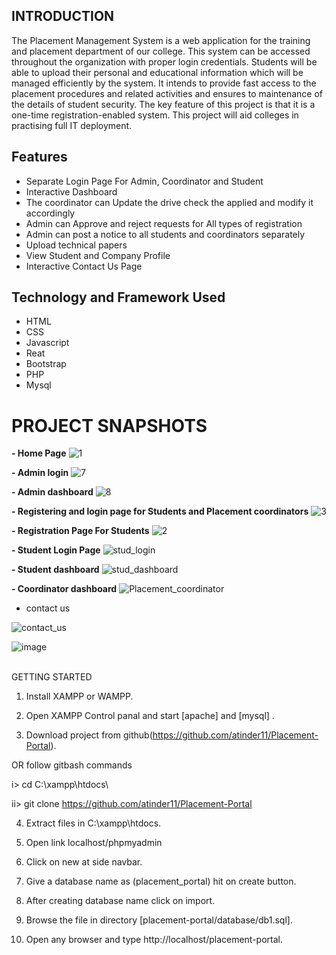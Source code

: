## INTRODUCTION

The Placement Management System is a web application for the training and  placement department of our college. This system can be accessed throughout the  organization with proper login credentials. Students will be able to upload their  personal and educational information which will be managed efficiently by the  system. It intends to provide fast access to the placement procedures and related  activities and ensures to maintenance of the details of student security. The key feature of  this project is that it is a one-time registration-enabled system. This project will aid  colleges in practising full IT deployment.


## Features
- Separate Login Page For Admin, Coordinator and Student
- Interactive Dashboard
- The coordinator can Update the drive check the applied and modify it accordingly
- Admin can Approve and reject requests for All types of registration 
- Admin can post a notice to all students and coordinators separately
- Upload technical papers
- View Student and Company Profile
- Interactive Contact Us Page



## Technology and Framework Used
- HTML
- CSS
- Javascript
- Reat
- Bootstrap
- PHP
- Mysql


# PROJECT SNAPSHOTS

**- Home Page**
![1](https://github.com/DivasGupta7/Training-Placement-Cell_BIT-Sindri/assets/80118923/e6e0dc3f-7fce-49bc-b5af-d4f1253dc55d)


**- Admin login**
![7](https://github.com/DivasGupta7/Training-Placement-Cell_BIT-Sindri/assets/80118923/d1b91bef-06a9-49ab-9551-980ff32e4df0)


**- Admin dashboard**
![8](https://github.com/DivasGupta7/Training-Placement-Cell_BIT-Sindri/assets/80118923/4798d9f5-3936-4027-93d1-93de37600383)


**- Registering and login page for Students and Placement coordinators**
![3](https://github.com/DivasGupta7/Training-Placement-Cell_BIT-Sindri/assets/80118923/7b62386f-485a-43f8-b63c-4431a97ef79c)


**- Registration Page For Students**
![2](https://github.com/DivasGupta7/Training-Placement-Cell_BIT-Sindri/assets/80118923/12678d51-b55b-4b07-a296-0d15349bf070)

**- Student Login Page**
![stud_login](https://github.com/DivasGupta7/Training-Placement-Cell_BIT-Sindri/assets/80118923/66f49927-9f28-46bc-bdf4-87d678a2ddc2)

**- Student dashboard**
![stud_dashboard](https://github.com/DivasGupta7/Training-Placement-Cell_BIT-Sindri/assets/80118923/f6bb1193-88d2-4d8c-ad86-bafd83954db5)

**- Coordinator dashboard**
![Placement_coordinator](https://github.com/DivasGupta7/Training-Placement-Cell_BIT-Sindri/assets/80118923/fecc5e28-9314-428c-8570-e74e3dca831a)



- contact us

![contact_us](https://github.com/DivasGupta7/Training-Placement-Cell_BIT-Sindri/assets/80118923/5c4619b3-5032-4db1-840a-f2af14a414cd)


![image](https://user-images.githubusercontent.com/111070211/212171069-884f15b9-13a7-4d74-b7d4-0d46d178b359.png)


<br>
GETTING STARTED

1. Install XAMPP or WAMPP.

2. Open XAMPP Control panal and start [apache] and [mysql] .

3. Download project from github(https://github.com/atinder11/Placement-Portal).

OR follow gitbash commands

i> cd C:\\xampp\htdocs\

ii> git clone https://github.com/atinder11/Placement-Portal

4. Extract files in C:\xampp\htdocs.

5. Open link localhost/phpmyadmin

6. Click on new at side navbar.

7. Give a database name as (placement_portal) hit on create button.

8. After creating database name click on import.

9. Browse the file in directory [placement-portal/database/db1.sql].

10. Open any browser and type http://localhost/placement-portal.

